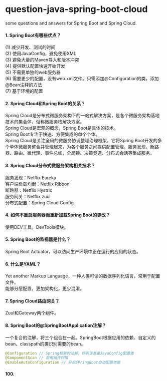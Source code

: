 # question-java-spring-boot-cloud
some questions and answers for Spring Boot and Spring Cloud.

#### 1. Spring Boot有哪些优点？
(1) 减少开发、测试的时间<br>
(2) 使用JavaConfig，避免使用XML<br>
(3) 避免大量的Maven导入和版本冲突<br>
(4) 提供默认配置快速开始开发<br>
(5) 不需要单独的web服务器<br>
(6) 需要更少的配置，没有web.xml文件。只需添加@Configuration的类，添加@Bean注释的方法<br>
(7) 基于环境的配置<br>

#### 2. Spring Cloud和Spring Boot的关系？
Spring Cloud是分布式微服务架构下的一站式解决方案，是各个微服务架构落地技术的集合体，俗称微服务栈解决方案。<br>
Spring Cloud是宏观的概念，Spring Boot是具体的技术。<br>
Spring Boot专注于快速、方便集成的单个个体。<br>
Spring Cloud是关注全局的微服务协调整理治理框架，它将Spring Boot开发的多个单体微服务整合并管理起来，为各个服务之间提供配置管理、服务发现、断路器、路由、微代理、事件总线、全局锁、决策竞选、分布式会话等集成服务。

#### 3. Spring Cloud分布式微服务架构相关技术？
服务发现：Netflix Eureka<br>
客户端负载均衡：Netflix Ribbon<br>
断路器：Netflix Hystrix<br>
服务网关：Netflix zuul<br>
分布式配置：Spring Cloud Config<br>

#### 4. 如何不重启服务器而重新加载Spring Boot的更改？
使用DEV工具，DevTools模块。

#### 5. Spring Boot的监视器是什么？
Spring Boot Actuator，可以访问生产环境中正在运行的应用的状态。

#### 6. 什么是YAML？
Yet another Markup Language，一种人类可读的数据序列化语言，常用于配置文件。<br>
能够分层配置，更加架构化，更少混淆。

#### 7. Spring Cloud路由网关？
Zuul和Gateway两个组件。

#### 8. Spring Boot的@SpringBootApplication注解？
一个复合的注解，将三个组合在一起。SpringBoot根据应用的依赖、自定义的bean、classpath的类识别需要的bean。
```java
@Configuration // Spring框架的注解，标明该类是JavaConfig配置类
@ComponentScan // 启用组件扫描
@EnableAutoConfiguration // 开启SPringBoot自动配置功能
```






#### 100.
